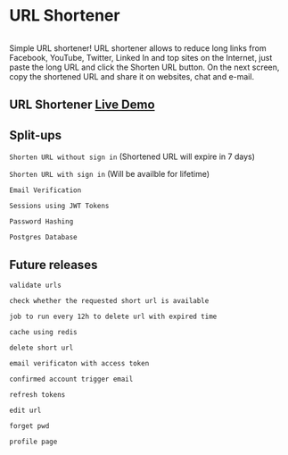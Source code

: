 # URL Shortener

![]()

Simple URL shortener! URL shortener allows to reduce long links from Facebook, YouTube, Twitter, Linked In and top sites on the Internet, just paste the long URL and click the Shorten URL button. On the next screen, copy the shortened URL and share it on websites, chat and e-mail.

## URL Shortener [Live Demo](#)
## Split-ups
`Shorten URL without sign in` (Shortened URL will expire in 7 days)

`Shorten URL with sign in` (Will be availble for lifetime)

`Email Verification`

`Sessions using JWT Tokens`

`Password Hashing`

`Postgres Database`

## Future releases

`validate urls`

`check whether the requested short url is available`

`job to run every 12h to delete url with expired time`

`cache using redis`

`delete short url`

`email verificaton with access token`

`confirmed account trigger email`

`refresh tokens`

`edit url`

`forget pwd`

`profile page`
